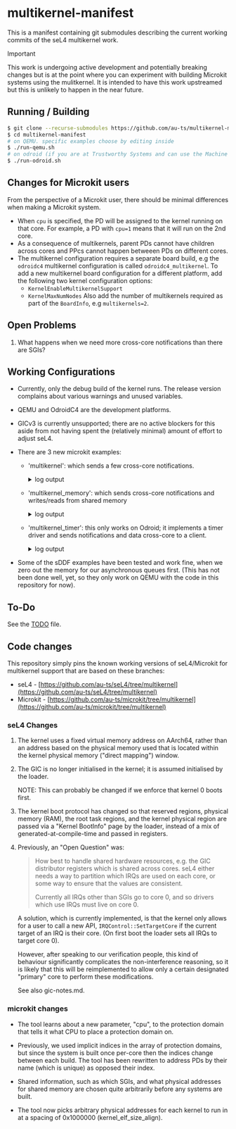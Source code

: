 # multikernel-manifest

This is a manifest containing git submodules describing the current working commits
of the seL4 multikernel work.

> [!IMPORTANT]
> This work is undergoing active development and potentially breaking changes
> but is at the point where you can experiment with building Microkit systems
> using the mulitkernel.
> It is intended to have this work upstreamed but this is unlikely to happen in
> the near future.

## Running / Building

```sh
$ git clone --recurse-submodules https://github.com/au-ts/multikernel-manifest
$ cd multikernel-manifest
# on QEMU. specific examples choose by editing inside
$ ./run-qemu.sh
# on odroid (if you are at Trustworthy Systems and can use the Machine Queue)
$ ./run-odroid.sh
```

## Changes for Microkit users

From the perspective of a Microkit user, there should be minimal differences
when making a Microkit system.

* When `cpu` is specified, the PD will be assigned to the kernel running on that
  core. For example, a PD with `cpu=1` means that it will run on the 2nd core.
* As a consequence of multikernels, parent PDs cannot have children across cores
  and PPcs cannot happen betweeen PDs on different cores.
* The multikernel configuration requires a separate board build, e.g the `odroidc4`
  multikernel configuration is called `odroidc4_multikernel`. To add a new multikernel
  board configuration for a different platform, add the following two kernel configuration options:
    * `KernelEnableMultikernelSupport`
    * `KernelMaxNumNodes`
  Also add the number of multikernels required as part of the `BoardInfo`, e.g `multikernels=2`.

## Open Problems

1.  What happens when we need more cross-core notifications than there are SGIs?

## Working Configurations

- Currently, only the debug build of the kernel runs. The release version
  complains about various warnings and unused variables.

- QEMU and OdroidC4 are the development platforms.

- GICv3 is currently unsupported; there are no active blockers for this aside
  from not having spent the (relatively minimal) amount of effort to adjust
  seL4.

- There are 3 new microkit examples:

    - 'multikernel': which sends a few cross-core notifications.

        <details>
            <summary>log output</summary>

            ```
            LDR|INFO: Flags:                0x0000000000000001
                         seL4 configured as hypervisor
            LDR|INFO: Kernel: 0x0000000000000000
            LDR|INFO: Kernel: 0x0000000000000001
            LDR|INFO: region: 0x00000000   addr: 0x0000000060000000   size: 0x0000000000246000   offset: 0x0000000000000000   type: 0x0000000000000001
            LDR|INFO: region: 0x00000001   addr: 0x0000000061000000   size: 0x0000000000246000   offset: 0x0000000000246000   type: 0x0000000000000001
            LDR|INFO: region: 0x00000002   addr: 0x000000006024a000   size: 0x0000000000009970   offset: 0x000000000048c000   type: 0x0000000000000001
            LDR|INFO: region: 0x00000003   addr: 0x000000006124a000   size: 0x0000000000009970   offset: 0x0000000000495970   type: 0x0000000000000001
            LDR|INFO: region: 0x00000004   addr: 0x0000000060246000   size: 0x0000000000001080   offset: 0x000000000049f2e0   type: 0x0000000000000001
            LDR|INFO: region: 0x00000005   addr: 0x0000000060248000   size: 0x00000000000008c0   offset: 0x00000000004a0360   type: 0x0000000000000001
            LDR|INFO: region: 0x00000006   addr: 0x0000000060249000   size: 0x0000000000000090   offset: 0x00000000004a0c20   type: 0x0000000000000001
            LDR|INFO: region: 0x00000007   addr: 0x0000000061246000   size: 0x0000000000001080   offset: 0x00000000004a0cb0   type: 0x0000000000000001
            LDR|INFO: region: 0x00000008   addr: 0x0000000061248000   size: 0x0000000000000950   offset: 0x00000000004a1d30   type: 0x0000000000000001
            LDR|INFO: region: 0x00000009   addr: 0x0000000061249000   size: 0x0000000000000090   offset: 0x00000000004a2680   type: 0x0000000000000001
            LDR|INFO: copying region 0x00000000
            LDR|INFO: copying region 0x00000001
            LDR|INFO: copying region 0x00000002
            LDR|INFO: copying region 0x00000003
            LDR|INFO: copying region 0x00000004
            LDR|INFO: copying region 0x00000005
            LDR|INFO: copying region 0x00000006
            LDR|INFO: copying region 0x00000007
            LDR|INFO: copying region 0x00000008
            LDR|INFO: copying region 0x00000009
            LDR|INFO: Configuring GICv2 for ARM
            LDR|INFO: # of multikernels is 2
            LDR|INFO: CurrentEL=EL2
            LDR|INFO: Resetting CNTVOFF
            LDR|INFO: Boot CPU ID (0)
            LDR|INFO: Starting other CPUs (0x00000001)
            LDR|INFO: CurrentEL=EL2
            LDR|INFO: Resetting CNTVOFF
            LDR|INFO: secondary (CPU 0x00000001) has MPIDR_EL1: 0x0000000080000001
            LDR|INFO: enabling MMU (CPU 0x00000001)
            LDR|INFO: jumping to kernel (CPU 0x00000001)
            LDR|INFO: enabling self MMU
            LDR|INFO: jumping to first kernel
            LDR|INFO: Kernel starting: 0
                    has entry point: 0x000000ffff000000
                    has kernel_boot_info_p: 0x0000000070013030
            hi
            kernel boot info addr: 0x70013030
            root task v_entry: 0x8a000000
            num_kernel_regions: 1
            num_ram_regions: 1
            num_root_task_regions: 1
            num_reserved_regions: 1
            kernel_regions addr: 0x70013048
            ram_regions addr: 0x70013058
            root_task_regions addr: 0x70013068
            reserved_regions addr: 0x70013088
            end of kernel boot info addr: 0x70013098
            kernel_regions[0].base = 0x60000000
            kernel_regions[0].end = 0x0
            ram_regions[0].base = 0x60000000
            ram_regions[0].end = 0x61000000
            root_task_regions[0].paddr_base = 0x6024a000
            root_task_regions[0].paddr_end = 0x60254000
            root_task_regions[0].vaddr_base = 0x8a000000
            reserved_regions[0].base = 0x60246000
            reserved_regions[0].end = 0x6024a000
            Bootstrapping kernel
            available phys memory regions: 1
              [60000000..61000000)
            reserved phys memory regions: 3
              [60000000..60246000)
              [60246000..6024a000)
              [6024a000..60254000)
            MPIDR_EL1: 80000000
            MPIDR_EL1:U: multiprocessor
            MPIDR_EL1:MT: no SMT
            MPIDR_EL1:Aff0: 0
            MPIDR_EL1:Aff1: 0
            MPIDR_EL1:Aff2: 0
            MPIDR_EL1:Aff3: 0
            Booting all finished, dropped to user space
            MON|INFO: Microkit Bootstrap
            MON|INFO: bootinfo untyped list matches expected list
            current node: 0x0000000000000000
            num nodes: 0x0000000000000002
            bootinfo untyped.end: 0x0000000000000059
            MON|INFO: bootinfo untyped list matches expected list
            MON|INFO: Number of bootstrap invocations: 0x00000009
            MON|INFO: Number of system invocations:    0x0000003e
            MON|INFO: completed bootstrap invocations
            MON|INFO: completed system invocations
            core0: hello, world (from core 0)
            core0: shared_v: 50331648
            core0: shared_p: 3221221376
            core0: shared value: 0
            LDR|INFO: Kernel starting: 1
                    has entry point: 0x000000ffff000000
                    has kernel_boot_info_p: 0x0000000070014030
            hi
            kernel boot info addr: 0x70014030
            root task v_entry: 0x8a000000
            num_kernel_regions: 1
            num_ram_regions: 1
            num_root_task_regions: 1
            num_reserved_regions: 1
            kernel_regions addr: 0x70014048
            ram_regions addr: 0x70014058
            root_task_regions addr: 0x70014068
            reserved_regions addr: 0x70014088
            end of kernel boot info addr: 0x70014098
            kernel_regions[0].base = 0x61000000
            kernel_regions[0].end = 0x0
            ram_regions[0].base = 0x61000000
            ram_regions[0].end = 0x62000000
            root_task_regions[0].paddr_base = 0x6124a000
            root_task_regions[0].paddr_end = 0x61254000
            root_task_regions[0].vaddr_base = 0x8a000000
            reserved_regions[0].base = 0x61246000
            reserved_regions[0].end = 0x6124a000
            Bootstrapping kernel
            available phys memory regions: 1
              [61000000..62000000)
            reserved phys memory regions: 3
              [61000000..61246000)
              [61246000..6124a000)
              [6124a000..61254000)
            MPIDR_EL1: 80000001
            MPIDR_EL1:U: multiprocessor
            MPIDR_EL1:MT: no SMT
            MPIDR_EL1:Aff0: 1
            MPIDR_EL1:Aff1: 0
            MPIDR_EL1:Aff2: 0
            MPIDR_EL1:Aff3: 0
            Booting all finished, dropped to user space
            MON|INFO: Microkit Bootstrap
            MON|INFO: bootinfo untyped list matches expected list
            current node: 0x0000000000000001
            num nodes: 0x0000000000000002
            bootinfo untyped.end: 0x0000000000000059
            MON|INFO: bootinfo untyped list matches expected list
            MON|INFO: Number of bootstrap invocations: 0x00000009
            MON|INFO: Number of system invocations:    0x0000003e
            MON|INFO: completed bootstrap invocations
            MON|INFO: completed system invocations
            core1: hello, world (from core 1)
            core1: shared_v: 50331648
            core1: shared_p: 3221221376
            core1: shared value: 0
            core1: new shared value: 128
            core0: notified: 0 (cross core)
            core0: shared value: 128
            ```
        </details>


    - 'multikernel_memory': which sends cross-core notifications and writes/reads from shared memory

        <details>
            <summary>log output</summary>

            ```
            LDR|INFO: Flags:                0x0000000000000001
                         seL4 configured as hypervisor
            LDR|INFO: Kernel: 0x0000000000000000
            LDR|INFO: Kernel: 0x0000000000000001
            LDR|INFO: region: 0x00000000   addr: 0x0000000060000000   size: 0x0000000000246000   offset: 0x0000000000000000   type: 0x0000000000000001
            LDR|INFO: region: 0x00000001   addr: 0x0000000061000000   size: 0x0000000000246000   offset: 0x0000000000246000   type: 0x0000000000000001
            LDR|INFO: region: 0x00000002   addr: 0x000000006024c000   size: 0x0000000000009970   offset: 0x000000000048c000   type: 0x0000000000000001
            LDR|INFO: region: 0x00000003   addr: 0x0000000061249000   size: 0x0000000000009970   offset: 0x0000000000495970   type: 0x0000000000000001
            LDR|INFO: region: 0x00000004   addr: 0x0000000060246000   size: 0x0000000000001188   offset: 0x000000000049f2e0   type: 0x0000000000000001
            LDR|INFO: region: 0x00000005   addr: 0x0000000060248000   size: 0x0000000000000920   offset: 0x00000000004a0468   type: 0x0000000000000001
            LDR|INFO: region: 0x00000006   addr: 0x0000000060249000   size: 0x0000000000000080   offset: 0x00000000004a0d88   type: 0x0000000000000001
            LDR|INFO: region: 0x00000007   addr: 0x000000006024a000   size: 0x0000000000000920   offset: 0x00000000004a0e08   type: 0x0000000000000001
            LDR|INFO: region: 0x00000008   addr: 0x000000006024b000   size: 0x0000000000000080   offset: 0x00000000004a1728   type: 0x0000000000000001
            LDR|INFO: region: 0x00000009   addr: 0x0000000061246000   size: 0x0000000000000a88   offset: 0x00000000004a17a8   type: 0x0000000000000001
            LDR|INFO: region: 0x0000000a   addr: 0x0000000061247000   size: 0x0000000000000968   offset: 0x00000000004a2230   type: 0x0000000000000001
            LDR|INFO: region: 0x0000000b   addr: 0x0000000061248000   size: 0x0000000000000080   offset: 0x00000000004a2b98   type: 0x0000000000000001
            LDR|INFO: copying region 0x00000000
            LDR|INFO: copying region 0x00000001
            LDR|INFO: copying region 0x00000002
            LDR|INFO: copying region 0x00000003
            LDR|INFO: copying region 0x00000004
            LDR|INFO: copying region 0x00000005
            LDR|INFO: copying region 0x00000006
            LDR|INFO: copying region 0x00000007
            LDR|INFO: copying region 0x00000008
            LDR|INFO: copying region 0x00000009
            LDR|INFO: copying region 0x0000000a
            LDR|INFO: copying region 0x0000000b
            LDR|INFO: Configuring GICv2 for ARM
            LDR|INFO: # of multikernels is 2
            LDR|INFO: CurrentEL=EL2
            LDR|INFO: Resetting CNTVOFF
            LDR|INFO: Boot CPU ID (0)
            LDR|INFO: Starting other CPUs (0x00000001)
            LDR|INFO: CurrentEL=EL2
            LDR|INFO: Resetting CNTVOFF
            LDR|INFO: secondary (CPU 0x00000001) has MPIDR_EL1: 0x0000000080000001
            LDR|INFO: enabling MMU (CPU 0x00000001)
            LDR|INFO: jumping to kernel (CPU 0x00000001)
            LDR|INFO: enabling self MMU
            LDR|INFO: jumping to first kernel
            LDR|INFO: Kernel starting: 0
                    has entry point: 0x000000ffff000000
                    has kernel_boot_info_p: 0x0000000070013030
            hi
            kernel boot info addr: 0x70013030
            root task v_entry: 0x8a000000
            num_kernel_regions: 1
            num_ram_regions: 1
            num_root_task_regions: 1
            num_reserved_regions: 1
            kernel_regions addr: 0x70013048
            ram_regions addr: 0x70013058
            root_task_regions addr: 0x70013068
            reserved_regions addr: 0x70013088
            end of kernel boot info addr: 0x70013098
            kernel_regions[0].base = 0x60000000
            kernel_regions[0].end = 0x0
            ram_regions[0].base = 0x60000000
            ram_regions[0].end = 0x61000000
            root_task_regions[0].paddr_base = 0x6024c000
            root_task_regions[0].paddr_end = 0x60256000
            root_task_regions[0].vaddr_base = 0x8a000000
            reserved_regions[0].base = 0x60246000
            reserved_regions[0].end = 0x6024c000
            Bootstrapping kernel
            available phys memory regions: 1
              [60000000..61000000)
            reserved phys memory regions: 3
              [60000000..60246000)
              [60246000..6024c000)
              [6024c000..60256000)
            MPIDR_EL1: 80000000
            MPIDR_EL1:U: multiprocessor
            MPIDR_EL1:MT: no SMT
            MPIDR_EL1:Aff0: 0
            MPIDR_EL1:Aff1: 0
            MPIDR_EL1:Aff2: 0
            MPIDR_EL1:Aff3: 0
            Booting all finished, dropped to user space
            MON|INFO: Microkit Bootstrap
            MON|INFO: bootinfo untyped list matches expected list
            current node: 0x0000000000000000
            num nodes: 0x0000000000000002
            bootinfo untyped.end: 0x0000000000000059
            MON|INFO: bootinfo untyped list matches expected list
            MON|INFO: Number of bootstrap invocations: 0x00000009
            MON|INFO: Number of system invocations:    0x0000003d
            MON|INFO: completed bootstrap invocations
            MON|INFO: completed system invocations
            core0_B: hello, world (from core 0)
            core0_B: notifying same core on 5
            core0_A: hello, world (from core 0)
            core0_A: notifying same core on 5
            core0_A: notified: 5 (same core)
            core0_B: notified: 5 (same core)
            LDR|INFO: Kernel starting: 1
                    has entry point: 0x000000ffff000000
                    has kernel_boot_info_p: 0x0000000070014030
            hi
            kernel boot info addr: 0x70014030
            root task v_entry: 0x8a000000
            num_kernel_regions: 1
            num_ram_regions: 1
            num_root_task_regions: 1
            num_reserved_regions: 1
            kernel_regions addr: 0x70014048
            ram_regions addr: 0x70014058
            root_task_regions addr: 0x70014068
            reserved_regions addr: 0x70014088
            end of kernel boot info addr: 0x70014098
            kernel_regions[0].base = 0x61000000
            kernel_regions[0].end = 0x0
            ram_regions[0].base = 0x61000000
            ram_regions[0].end = 0x62000000
            root_task_regions[0].paddr_base = 0x61249000
            root_task_regions[0].paddr_end = 0x61253000
            root_task_regions[0].vaddr_base = 0x8a000000
            reserved_regions[0].base = 0x61246000
            reserved_regions[0].end = 0x61249000
            Bootstrapping kernel
            available phys memory regions: 1
              [61000000..62000000)
            reserved phys memory regions: 3
              [61000000..61246000)
              [61246000..61249000)
              [61249000..61253000)
            MPIDR_EL1: 80000001
            MPIDR_EL1:U: multiprocessor
            MPIDR_EL1:MT: no SMT
            MPIDR_EL1:Aff0: 1
            MPIDR_EL1:Aff1: 0
            MPIDR_EL1:Aff2: 0
            MPIDR_EL1:Aff3: 0
            Booting all finished, dropped to user space
            MON|INFO: Microkit Bootstrap
            MON|INFO: bootinfo untyped list matches expected list
            current node: 0x0000000000000001
            num nodes: 0x0000000000000002
            bootinfo untyped.end: 0x000000000000005a
            MON|INFO: bootinfo untyped list matches expected list
            MON|INFO: Number of bootstrap invocations: 0x00000009
            MON|INFO: Number of system invocations:    0x00000028
            MON|INFO: completed bootstrap invocations
            MON|INFO: completed system invocations
            core1: hello, world (from core 1)
            core1: signalling from core 1 to core 0
            core0_A: notified: 0 (cross core)
            core0_A: replying from core 0 to core 1
            core1: notified: 0 (cross core)
            core1: replying from core 1 to core 0
            core0_A: notified: 0 (cross core)
            core0_A: replying from core 0 to core 1
            core1: notified: 0 (cross core)
            core1: replying from core 1 to core 0
            core0_A: notified: 0 (cross core)
            core0_A: replying from core 0 to core 1
            core1: notified: 0 (cross core)
            core1: replying from core 1 to core 0
            core0_A: notified: 0 (cross core)
            core0_A: replying from core 0 to core 1
            core1: notified: 0 (cross core)
            core1: replying from core 1 to core 0
            core0_A: notified: 0 (cross core)
            core0_A: replying from core 0 to core 1
            core1: notified: 0 (cross core)
            core1: replying from core 1 to core 0
            core0_A: notified: 0 (cross core)
            core0_A: replying from core 0 to core 1
            core1: notified: 0 (cross core)
            core1: stopping after 5 notifications
            ```
        </details>


    - 'multikernel_timer': this only works on Odroid; it implements a timer driver and sends notifications
                           and data cross-core to a client.

        <details>
            <summary>log output</summary>

            ```
            LDR|INFO: Flags:                0x0000000000000001
                         seL4 configured as hypervisor
            LDR|INFO: Kernel: 0x0000000000000000
            LDR|INFO: Kernel: 0x0000000000000001
            LDR|INFO: region: 0x00000000   addr: 0x0000000000000000   size: 0x000000000024a000   offset: 0x0000000000000000   type: 0x0000000000000001
            LDR|INFO: region: 0x00000001   addr: 0x0000000001000000   size: 0x000000000024a000   offset: 0x000000000024a000   type: 0x0000000000000001
            LDR|INFO: region: 0x00000002   addr: 0x000000000024e000   size: 0x0000000000009970   offset: 0x0000000000494000   type: 0x0000000000000001
            LDR|INFO: region: 0x00000003   addr: 0x000000000124d000   size: 0x0000000000009970   offset: 0x000000000049d970   type: 0x0000000000000001
            LDR|INFO: region: 0x00000004   addr: 0x000000000024a000   size: 0x0000000000001630   offset: 0x00000000004a72e0   type: 0x0000000000000001
            LDR|INFO: region: 0x00000005   addr: 0x000000000024c000   size: 0x00000000000009d8   offset: 0x00000000004a8910   type: 0x0000000000000001
            LDR|INFO: region: 0x00000006   addr: 0x000000000024d000   size: 0x00000000000000b0   offset: 0x00000000004a92e8   type: 0x0000000000000001
            LDR|INFO: region: 0x00000007   addr: 0x000000000124a000   size: 0x0000000000000ed0   offset: 0x00000000004a9398   type: 0x0000000000000001
            LDR|INFO: region: 0x00000008   addr: 0x000000000124b000   size: 0x00000000000008f0   offset: 0x00000000004aa268   type: 0x0000000000000001
            LDR|INFO: region: 0x00000009   addr: 0x000000000124c000   size: 0x0000000000000090   offset: 0x00000000004aab58   type: 0x0000000000000001
            LDR|INFO: copying region 0x00000000
            LDR|INFO: copying region 0x00000001
            LDR|INFO: copying region 0x00000002
            LDR|INFO: copying region 0x00000003
            LDR|INFO: copying region 0x00000004
            LDR|INFO: copying region 0x00000005
            LDR|INFO: copying region 0x00000006
            LDR|INFO: copying region 0x00000007
            LDR|INFO: copying region 0x00000008
            LDR|INFO: copying region 0x00000009
            LDR|INFO: Configuring GICv2 for ARM
            LDR|INFO: # of multikernels is 2
            LDR|INFO: CurrentEL=EL2
            LDR|INFO: Resetting CNTVOFF
            LDR|INFO: Boot CPU ID (0)
            LDR|INFO: Starting other CPUs (0x00000001)
            LDR|INFO: CurrentEL=EL2
            LDR|INFO: Resetting CNTVOFF
            LDR|INFO: secondary (CPU 0x00000001) has MPIDR_EL1: 0x0000000081000100
            LDR|INFO: enabling MMU (CPU 0x00000001)
            LDR|INFO: jumping to kernel (CPU 0x00000001)
            LDR|INFO: enabling self MMU
            LDR|INFO: jumping to first kernel
            LDR|INFO: Kernel starting: 0
                    has entry point: 0x000000ffff000000
                    has kernel_boot_info_p: 0x0000000020013030
            hi
            kernel boot info addr: 0x20013030
            root task v_entry: 0x8a000000
            num_kernel_regions: 1
            num_ram_regions: 1
            num_root_task_regions: 1
            num_reserved_regions: 1
            kernel_regions addr: 0x20013048
            ram_regions addr: 0x20013058
            root_task_regions addr: 0x20013068
            reserved_regions addr: 0x20013088
            end of kernel boot info addr: 0x20013098
            kernel_regions[0].base = 0x0
            kernel_regions[0].end = 0x0
            ram_regions[0].base = 0x0
            ram_regions[0].end = 0x1000000
            root_task_regions[0].paddr_base = 0x24e000
            root_task_regions[0].paddr_end = 0x258000
            root_task_regions[0].vaddr_base = 0x8a000000
            reserved_regions[0].base = 0x24a000
            reserved_regions[0].end = 0x24e000
            Bootstrapping kernel
            available phys memory regions: 1
              [0..1000000)
            reserved phys memory regions: 3
              [0..24a000)
              [24a000..24e000)
              [24e000..258000)
            MPIDR_EL1: 81000000
            MPIDR_EL1:U: multiprocessor
            MPIDR_EL1:MT: SMT
            MPIDR_EL1:Aff0: 0
            MPIDR_EL1:Aff1: 0
            MPIDR_EL1:Aff2: 0
            MPIDR_EL1:Aff3: 0
            Booting all finished, dropped to user space
            MON|INFO: Microkit Bootstrap
            MON|INFO: bootinfo untyped list matches expected list
            current node: 0x0000000000000000
            num nodes: 0x0000000000000002
            bootinfo untyped.end: 0x0000000000000053
            MON|INFO: bootinfo untyped list matches expected list
            MON|INFO: Number of bootstrap invocations: 0x00000009
            MON|INFO: Number of system invocations:    0x00000052
            MON|INFO: completed bootstrap invocations
            MON|INFO: completed system invocations
            Setting a timeout of 1 second.
            TIMER: Got timer interrupt!
            TIMER: Got timer interrupt!
            TIMER: Got timer interrupt!
            LDR|INFO: Kernel starting: 1
                    has entry point: 0x000000ffff000000
                    has kernel_boot_info_p: 0x0000000020014030
            hi
            kernel boot info addr: 0x20014030
            root task v_entry: 0x8a000000
            num_kernel_regions: 1
            num_ram_regions: 1
            num_root_task_regions: 1
            num_reserved_regions: 1
            kernel_regions addr: 0x20014048
            ram_regions addr: 0x20014058
            root_task_regions addr: 0x20014068
            reserved_regions addr: 0x20014088
            end of kernel boot info addr: 0x20014098
            kernel_regions[0].base = 0x1000000
            kernel_regions[0].end = 0x0
            ram_regions[0].base = 0x1000000
            ram_regions[0].end = 0x2000000
            root_task_regions[0].paddr_base = 0x124d000
            root_task_regions[0].paddr_end = 0x1257000
            root_task_regions[0].vaddr_base = 0x8a000000
            reserved_regions[0].base = 0x124a000
            reserved_regions[0].end = 0x124d000
            Bootstrapping kernel
            available phys memory regions: 1
              [1000000..2000000)
            reserved phys memory regions: 3
              [1000000..124a000)
              [124a000..124d000)
              [124d000..1257000)
            MPIDR_EL1: 81000100
            MPIDR_EL1:U: multiprocessor
            MPIDR_EL1:MT: SMT
            MPIDR_EL1:Aff0: 0
            MPIDR_EL1:Aff1: 1
            MPIDR_EL1:Aff2: 0
            MPIDR_EL1:Aff3: 0
            Booting all finished, dropped to user space
            MON|INFO: Microkit Bootstrap
            MON|INFO: bootinfo untyped list matches expected list
            current node: 0x0000000000000001
            num nodes: 0x0000000000000002
            bootinfo untyped.end: 0x0000000000000054
            MON|INFO: bootinfo untyped list matches expected list
            MON|INFO: Number of bootstrap invocations: 0x00000009
            MON|INFO: Number of system invocations:    0x00000038
            MON|INFO: completed bootstrap invocations
            MON|INFO: completed system invocations
            TIMER: Got timer interrupt!
            CLIENT: Got timer notification
            CLIENT: Current time is: 0x00000000eed0fe50
            TIMER: Got timer interrupt!
            CLIENT: Got timer notification
            CLIENT: Current time is: 0x000000012a7ae768
            TIMER: Got timer interrupt!
            CLIENT: Got timer notification
            CLIENT: Current time is: 0x000000016624f3a8
            TIMER: Got timer interrupt!
            CLIENT: Got timer notification
            CLIENT: Current time is: 0x00000001a1ceffe8
            TIMER: Got timer interrupt!
            CLIENT: Got timer notification
            CLIENT: Current time is: 0x00000001dd790c28
            ```
        </details>


- Some of the sDDF examples have been tested and work fine, when we zero out
  the memory for our asynchronous queues first. (This has not been done well,
  yet, so they only work on QEMU with the code in this repository for now).

## To-Do

See the [TODO](./TODO) file.

## Code changes

This repository simply pins the known working versions of seL4/Microkit for
multikernel support that are based on these branches:
* seL4 - [https://github.com/au-ts/seL4/tree/multikernel](https://github.com/au-ts/seL4/tree/multikernel)
* Microkit - [https://github.com/au-ts/microkit/tree/multikernel](https://github.com/au-ts/microkit/tree/multikernel)

### seL4 Changes

1.  The kernel uses a fixed virtual memory address on AArch64, rather than
    an address based on the physical memory used that is located within the
    kernel physical memory ("direct mapping") window.

2.  The GIC is no longer initialised in the kernel; it is assumed initialised
    by the loader.

    NOTE: This can probably be changed if we enforce that kernel 0 boots first.

3.  The kernel boot protocol has changed so that reserved regions, physical memory (RAM),
    the root task regions, and the kernel physical region are passed via a
    "Kernel BootInfo" page by the loader, instead of a mix of generated-at-compile-time
    and passed in registers.

4.  Previously, an "Open Question" was:

    >    How best to handle shared hardware resources, e.g. the GIC distributor registers
    >    which is shared across cores. seL4 either needs a way to partition which IRQs
    >    are used on each core, or some way to ensure that the values are consistent.
    >
    >    Currently all IRQs other than SGIs go to core 0, and so drivers which use IRQs
    >    must live on core 0.

    A solution, which is currently implemented, is that the kernel only allows
    for a user to call a new API, `IRQControl::SetTargetCore` if the current
    target of an IRQ is their core. (On first boot the loader sets all IRQs
    to target core 0).

    However, after speaking to our verification people, this kind of behaviour
    significantly complicates the non-interference reasoning, so it is likely
    that this will be reimplemented to allow only a certain designated "primary"
    core to perform these modifications.

    See also gic-notes.md.


### microkit changes

-   The tool learns about a new parameter, "cpu", to the protection domain
    that tells it what CPU to place a protection domain on.

-   Previously, we used implicit indices in the array of protection domains,
    but since the system is built once per-core then the indices change between
    each build. The tool has been rewritten to address PDs by their name
    (which is unique) as opposed their index.

-   Shared information, such as which SGIs, and what physical addresses for
    shared memory are chosen quite arbitrarily before any systems are built.

-   The tool now picks arbitrary physical addresses for each kernel to run in
    at a spacing of 0x1000000 (kernel_elf_size_align).
